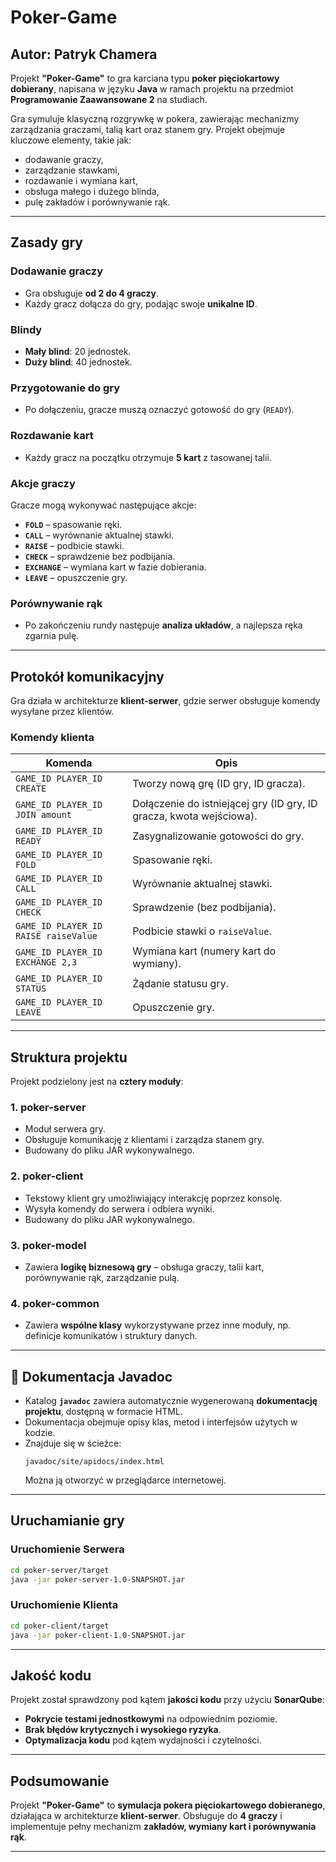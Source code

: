 # Poker-Game

## Autor: Patryk Chamera

Projekt **"Poker-Game"** to gra karciana typu **poker pięciokartowy dobierany**, napisana w języku **Java** w ramach projektu na przedmiot **Programowanie Zaawansowane 2** na studiach.

Gra symuluje klasyczną rozgrywkę w pokera, zawierając mechanizmy zarządzania graczami, talią kart oraz stanem gry. Projekt obejmuje kluczowe elementy, takie jak:
- dodawanie graczy,
- zarządzanie stawkami,
- rozdawanie i wymiana kart,
- obsługa małego i dużego blinda,
- pulę zakładów i porównywanie rąk.

---

## Zasady gry

### Dodawanie graczy
- Gra obsługuje **od 2 do 4 graczy**.
- Każdy gracz dołącza do gry, podając swoje **unikalne ID**.

### Blindy
- **Mały blind**: 20 jednostek.
- **Duży blind**: 40 jednostek.

### Przygotowanie do gry
- Po dołączeniu, gracze muszą oznaczyć gotowość do gry (`READY`).

### Rozdawanie kart
- Każdy gracz na początku otrzymuje **5 kart** z tasowanej talii.

### Akcje graczy
Gracze mogą wykonywać następujące akcje:
- **`FOLD`** – spasowanie ręki.
- **`CALL`** – wyrównanie aktualnej stawki.
- **`RAISE`** – podbicie stawki.
- **`CHECK`** – sprawdzenie bez podbijania.
- **`EXCHANGE`** – wymiana kart w fazie dobierania.
- **`LEAVE`** – opuszczenie gry.

### Porównywanie rąk
- Po zakończeniu rundy następuje **analiza układów**, a najlepsza ręka zgarnia pulę.

---

## Protokół komunikacyjny
Gra działa w architekturze **klient-serwer**, gdzie serwer obsługuje komendy wysyłane przez klientów.

### Komendy klienta

| **Komenda** | **Opis** |
|------------|---------|
| `GAME_ID PLAYER_ID CREATE` | Tworzy nową grę (ID gry, ID gracza). |
| `GAME_ID PLAYER_ID JOIN amount` | Dołączenie do istniejącej gry (ID gry, ID gracza, kwota wejściowa). |
| `GAME_ID PLAYER_ID READY` | Zasygnalizowanie gotowości do gry. |
| `GAME_ID PLAYER_ID FOLD` | Spasowanie ręki. |
| `GAME_ID PLAYER_ID CALL` | Wyrównanie aktualnej stawki. |
| `GAME_ID PLAYER_ID CHECK` | Sprawdzenie (bez podbijania). |
| `GAME_ID PLAYER_ID RAISE raiseValue` | Podbicie stawki o `raiseValue`. |
| `GAME_ID PLAYER_ID EXCHANGE 2,3` | Wymiana kart (numery kart do wymiany). |
| `GAME_ID PLAYER_ID STATUS` | Żądanie statusu gry. |
| `GAME_ID PLAYER_ID LEAVE` | Opuszczenie gry. |

---

## Struktura projektu

Projekt podzielony jest na **cztery moduły**:

### **1. poker-server** 
- Moduł serwera gry.
- Obsługuje komunikację z klientami i zarządza stanem gry.
- Budowany do pliku JAR wykonywalnego.

### **2. poker-client**  
- Tekstowy klient gry umożliwiający interakcję poprzez konsolę.
- Wysyła komendy do serwera i odbiera wyniki.
- Budowany do pliku JAR wykonywalnego.

### **3. poker-model**  
- Zawiera **logikę biznesową gry** – obsługa graczy, talii kart, porównywanie rąk, zarządzanie pulą.

### **4. poker-common** 
- Zawiera **wspólne klasy** wykorzystywane przez inne moduły, np. definicje komunikatów i struktury danych.

---

## 📖 Dokumentacja Javadoc
- Katalog **`javadoc`** zawiera automatycznie wygenerowaną **dokumentację projektu**, dostępną w formacie HTML.
- Dokumentacja obejmuje opisy klas, metod i interfejsów użytych w kodzie.
- Znajduje się w ścieżce:
  ```
  javadoc/site/apidocs/index.html
  ```
  Można ją otworzyć w przeglądarce internetowej.

---

## Uruchamianie gry

### Uruchomienie Serwera
```sh
cd poker-server/target
java -jar poker-server-1.0-SNAPSHOT.jar
```

### Uruchomienie Klienta
```sh
cd poker-client/target
java -jar poker-client-1.0-SNAPSHOT.jar
```

---

## Jakość kodu

Projekt został sprawdzony pod kątem **jakości kodu** przy użyciu **SonarQube**:
- **Pokrycie testami jednostkowymi** na odpowiednim poziomie.
- **Brak błędów krytycznych i wysokiego ryzyka**.
- **Optymalizacja kodu** pod kątem wydajności i czytelności.

---

## Podsumowanie
Projekt **"Poker-Game"** to **symulacja pokera pięciokartowego dobieranego**, działająca w architekturze **klient-serwer**. Obsługuje do **4 graczy** i implementuje pełny mechanizm **zakładów, wymiany kart i porównywania rąk**.

---

